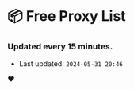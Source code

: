 # :package: Free Proxy List
### Updated every 15 minutes.

- Last updated: `2024-05-31 20:46`

:heart:
